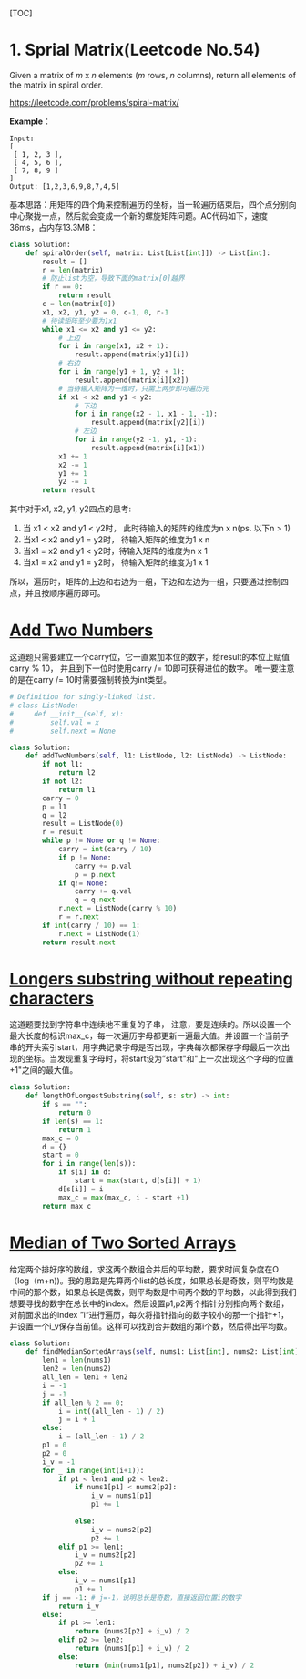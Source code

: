 [TOC]

# 1. Sprial Matrix(Leetcode No.54)

Given a matrix of *m* x *n* elements (*m* rows, *n* columns), return all elements of the matrix in spiral order.

<https://leetcode.com/problems/spiral-matrix/>

**Example**：

```tiki wiki
Input:
[
 [ 1, 2, 3 ],
 [ 4, 5, 6 ],
 [ 7, 8, 9 ]
]
Output: [1,2,3,6,9,8,7,4,5]
```



基本思路：用矩阵的四个角来控制遍历的坐标，当一轮遍历结束后，四个点分别向中心聚拢一点，然后就会变成一个新的螺旋矩阵问题。AC代码如下，速度36ms，占内存13.3MB：



```python
class Solution:
    def spiralOrder(self, matrix: List[List[int]]) -> List[int]:
        result = []
        r = len(matrix)
        # 防止list为空，导致下面的matrix[0]越界
        if r == 0:
            return result
        c = len(matrix[0])
        x1, x2, y1, y2 = 0, c-1, 0, r-1
        # 待读矩阵至少要为1x1
        while x1 <= x2 and y1 <= y2:
            # 上边
            for i in range(x1, x2 + 1):
                result.append(matrix[y1][i])
            # 右边
            for i in range(y1 + 1, y2 + 1):
                result.append(matrix[i][x2])
            # 当待输入矩阵为一维时，只需上两步即可遍历完
            if x1 < x2 and y1 < y2:
                # 下边
                for i in range(x2 - 1, x1 - 1, -1):
                    result.append(matrix[y2][i])
                # 左边
                for i in range(y2 -1, y1, -1):
                    result.append(matrix[i][x1])
            x1 += 1
            x2 -= 1
            y1 += 1
            y2 -= 1
        return result
```



其中对于x1, x2, y1, y2四点的思考:

1. 当 x1 < x2 and y1 < y2时， 此时待输入的矩阵的维度为n x n(ps. 以下n > 1)
2. 当x1 < x2 and y1 = y2时， 待输入矩阵的维度为1 x n
3. 当x1 = x2 and y1 < y2时，待输入矩阵的维度为n x 1
4. 当x1 = x2 and y1 = y2时， 待输入矩阵的维度为1 x 1

所以，遍历时，矩阵的上边和右边为一组，下边和左边为一组，只要通过控制四点，并且按顺序遍历即可。

# <a href="https://leetcode.com/problems/add-two-numbers/">Add Two Numbers</a>

这道题只需要建立一个carry位，它一直累加本位的数字，给result的本位上赋值carry % 10， 并且到下一位时使用carry /= 10即可获得进位的数字。 唯一要注意的是在carry /= 10时需要强制转换为int类型。

```python
# Definition for singly-linked list.
# class ListNode:
#     def __init__(self, x):
#         self.val = x
#         self.next = None

class Solution:
    def addTwoNumbers(self, l1: ListNode, l2: ListNode) -> ListNode:
        if not l1:
            return l2
        if not l2:
            return l1
        carry = 0
        p = l1
        q = l2
        result = ListNode(0)
        r = result
        while p != None or q != None:
            carry = int(carry / 10)
            if p != None:
                carry += p.val
                p = p.next
            if q!= None:
                carry += q.val
                q = q.next
            r.next = ListNode(carry % 10)
            r = r.next
        if int(carry / 10) == 1:
            r.next = ListNode(1)
        return result.next
```

# <a href="https://leetcode.com/problems/longest-substring-without-repeating-characters/">Longers substring without repeating characters</a>

这道题要找到字符串中连续地不重复的子串， 注意，要是连续的。所以设置一个最大长度的标识max_c，每一次遍历字母都更新一遍最大值。并设置一个当前子串的开头索引start，用字典记录字母是否出现，字典每次都保存字母最后一次出现的坐标。当发现重复字母时，将start设为”start"和"上一次出现这个字母的位置+1"之间的最大值。

```python
class Solution:
    def lengthOfLongestSubstring(self, s: str) -> int:
        if s == "":
            return 0
        if len(s) == 1:
            return 1
        max_c = 0
        d = {}
        start = 0
        for i in range(len(s)):
            if s[i] in d:
                start = max(start, d[s[i]] + 1)
            d[s[i]] = i
            max_c = max(max_c, i - start +1)
        return max_c
```

# <a href="https://leetcode.com/problems/median-of-two-sorted-arrays/">Median of Two Sorted Arrays</a>

给定两个排好序的数组，求这两个数组合并后的平均数，要求时间复杂度在O（log（m+n))。我的思路是先算两个list的总长度，如果总长是奇数，则平均数是中间的那个数，如果总长是偶数，则平均数是中间两个数的平均数，以此得到我们想要寻找的数字在总长中的index。然后设置p1,p2两个指针分别指向两个数组， 对前面求出的index ”i“进行遍历，每次将指针指向的数字较小的那一个指针+1，并设置一个i_v保存当前值。这样可以找到合并数组的第i个数，然后得出平均数。

```python
class Solution:
    def findMedianSortedArrays(self, nums1: List[int], nums2: List[int]) -> float:
        len1 = len(nums1)
        len2 = len(nums2)
        all_len = len1 + len2
        i = -1
        j = -1
        if all_len % 2 == 0:
            i = int((all_len - 1) / 2)
            j = i + 1
        else:
            i = (all_len - 1) / 2
        p1 = 0
        p2 = 0
        i_v = -1
        for _ in range(int(i+1)):
            if p1 < len1 and p2 < len2:
                if nums1[p1] < nums2[p2]:
                    i_v = nums1[p1]
                    p1 += 1
                    
                else:
                    i_v = nums2[p2]
                    p2 += 1
            elif p1 >= len1:
                i_v = nums2[p2]
                p2 += 1
            else:
                i_v = nums1[p1]
                p1 += 1
        if j == -1: # j=-1，说明总长是奇数，直接返回位置i的数字
            return i_v
        else:
            if p1 >= len1:
                return (nums2[p2] + i_v) / 2
            elif p2 >= len2:
                return (nums1[p1] + i_v) / 2
            else:
                return (min(nums1[p1], nums2[p2]) + i_v) / 2
```





